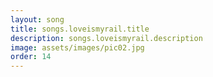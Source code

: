 ```yaml
---
layout: song
title: songs.loveismyrail.title
description: songs.loveismyrail.description
image: assets/images/pic02.jpg
order: 14
---
```


